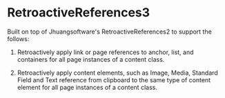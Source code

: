 RetroactiveReferences3
======================

Built on top of Jhuangsoftware's RetroactiveReferences2 to support the follows:

1. Retroactively apply link or page references to anchor, list, and containers for all page instances of a content class.

2. Retroactively apply content elements, such as Image, Media, Standard Field and Text reference from clipboard to the same type of content element for all page instances of a content class.
